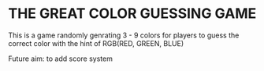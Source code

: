 <h1>THE GREAT COLOR GUESSING GAME</h1>

<p>This is a game randomly genrating 3 - 9 colors for players to guess the correct color with the hint of RGB(RED, GREEN, BLUE)</p>

<p>Future aim: to add score system</p>